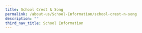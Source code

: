 ```yaml
---
title: School Crest & Song
permalink: /about-us/School-Information/school-crest-n-song
description: ""
third_nav_title: School Information
---
```

